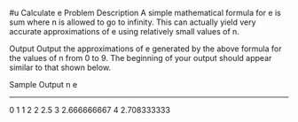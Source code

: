 #u Calculate e
Problem Description
A simple mathematical formula for e is sum
where n is allowed to go to infinity. This can actually yield very accurate approximations of e using relatively small values of n.

Output
Output the approximations of e generated by the above formula for the values of n from 0 to 9. The beginning of your output should appear similar to that shown below.

Sample Output
n e
- -----------
0 1
1 2
2 2.5
3 2.666666667
4 2.708333333






